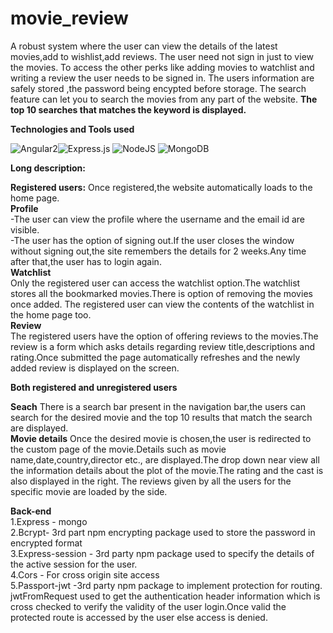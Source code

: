 # movie_review
  A robust system where the user can view the details of the latest movies,add to wishlist,add reviews.
  The user need not sign in just to view the movies.
  To access the other perks like adding movies to watchlist and writing a review the user needs to be signed in.
  The users information are safely stored ,the password being encypted before storage.
  The search feature can let you to search the movies from any part of the website.
      **The top 10 searches that matches the keyword is displayed.**
        
**Technologies and Tools used**

  ![Angular2](https://img.shields.io/badge/angular-%23E23237.svg?style=for-the-badge&logo=angular&logoColor=white)![Express.js](https://img.shields.io/badge/express.js-%23404d59.svg?style=for-the-badge&logo=express&logoColor=%2361DAFB) ![NodeJS](https://img.shields.io/badge/node.js-6DA55F?style=for-the-badge&logo=node.js&logoColor=white) ![MongoDB](https://img.shields.io/badge/MongoDB-%234ea94b.svg?style=for-the-badge&logo=mongodb&logoColor=white)
   
**Long description:**

**Registered users:**
    Once registered,the website automatically loads to the home page.<br />
**Profile**<br />
       -The user can view the profile where the username and the email id are visible.<br />
       -The user has the option of signing out.If the user closes the window without signing out,the site remembers the details for 2 weeks.Any time after that,the user has to login again.<br />
 **Watchlist**<br />
        Only the registered user can access the watchlist option.The watchlist stores all the bookmarked movies.There is option of removing the movies once added.
        The registered user can view the contents of the watchlist in the home page too.<br />
**Review**<br />
The registered users have the option of offering reviews to the movies.The review is a form which asks details regarding review title,descriptions and rating.Once submitted the page automatically refreshes and the newly added review is displayed on the screen.

**Both registered and unregistered users**

**Seach**
  There is a search bar present in the navigation bar,the users can search for the desired movie and the top 10 results that match the search are displayed.       
   **Movie details**
        Once the desired movie is chosen,the user is redirected to the custom page of the movie.Details such as movie name,date,country,director etc., are displayed.The drop down near view all the information details about the plot of the movie.The rating and the cast is also displayed in the right.
    The reviews given by all the users for the specific movie are loaded by the side.<br />

**Back-end**<br />
    1.Express - mongo <br />
    2.Bcrypt- 3rd part npm encrypting package used to store the password in encrypted format<br />
    3.Express-session - 3rd party npm package used to specify the details of the active session for the user.<br />
    4.Cors - For cross origin site access<br />
    5.Passport-jwt -3rd party npm package to implement protection for routing. jwtFromRequest used to get the  authentication header information which is cross checked to verify the validity of the user login.Once valid the protected route is accessed by the user else access is denied.<br />

    

